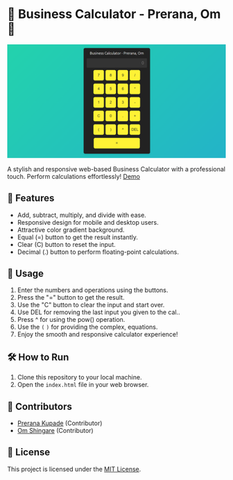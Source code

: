 # 🧮 Business Calculator - Prerana, Om 🧮

![Business Calculator Preview](.\output\output.png)

A stylish and responsive web-based Business Calculator with a professional touch. Perform calculations effortlessly! [Demo](https://shingareom.github.io/BusinessCalculator/) 

## 🚀 Features

- Add, subtract, multiply, and divide with ease.
- Responsive design for mobile and desktop users.
- Attractive color gradient background.
- Equal (=) button to get the result instantly.
- Clear (C) button to reset the input.
- Decimal (.) button to perform floating-point calculations.

## 📝 Usage

1. Enter the numbers and operations using the buttons.
2. Press the "=" button to get the result.
3. Use the "C" button to clear the input and start over.
4. Use DEL for removing the last input you given to the cal..
5. Press ^ for using the pow() operation.
6. Use the `(` `)` for providing the complex, equations.
7. Enjoy the smooth and responsive calculator experience!

## 🛠️ How to Run

1. Clone this repository to your local machine.
2. Open the `index.html` file in your web browser.

## 👥 Contributors

- [Prerana Kupade](https://github.com/PreranaKupade) (Contributor)
- [Om Shingare](https://github.com/ShingareOm) (Contributor)

## 📄 License

This project is licensed under the [MIT License](LICENSE).
